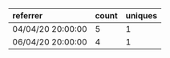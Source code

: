 | referrer          | count | uniques |
| :---------------- | :---- | :------ |
| 04/04/20 20:00:00 | 5     | 1       |
| 06/04/20 20:00:00 | 4     | 1       |